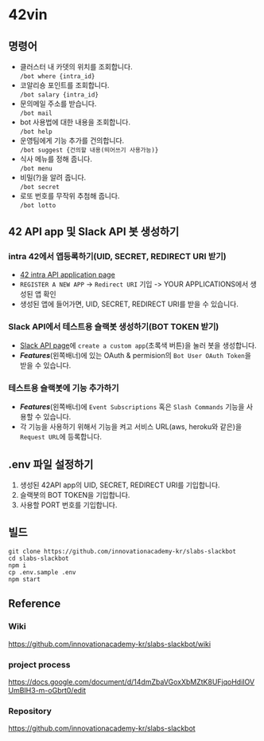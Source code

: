 # 42vin
## 명령어
- 클러스터 내 카뎃의 위치를 조회합니다.  
  `/bot where {intra_id}`
- 코알리숑 포인트를 조회합니다.  
  `/bot salary {intra_id}`
- 문의메일 주소를 받습니다.  
  `/bot mail`
- bot 사용법에 대한 내용을 조회합니다.  
  `/bot help`
- 운영팀에게 기능 추가를 건의합니다.  
  `/bot suggest {건의할 내용(띄어쓰기 사용가능)}`
- 식사 메뉴를 정해 줍니다.  
  `/bot menu`
- 비밀(?)을 알려 줍니다.  
  `/bot secret`
- 로또 번호를 무작위 추첨해 줍니다.  
  `/bot lotto`  

## 42 API app 및 Slack API 봇 생성하기
### intra 42에서 앱등록하기(UID, SECRET, REDIRECT URI 받기)
  - [42 intra API application page](https://profile.intra.42.fr/oauth/applications)
  - `REGISTER A NEW APP` -> `Redirect URI` 기입 -> YOUR APPLICATIONS에서 생성된 앱 확인
  - 생성된 앱에 들어가면, UID, SECRET, REDIRECT URI를 받을 수 있습니다.
### Slack API에서 테스트용 슬랙봇 생성하기(BOT TOKEN 받기)
  - [Slack API page](https://api.slack.com)에 `create a custom app`(초록색 버튼)을 눌러 봇을 생성합니다.
  - ***Features***(왼쪽배너)에 있는 OAuth & permision의 `Bot User OAuth Token`을 받을 수 있습니다.
### 테스트용 슬랙봇에 기능 추가하기
  - ***Features***(왼쪽배너)에 `Event Subscriptions` 혹은 `Slash Commands` 기능을 사용할 수 있습니다.
  - 각 기능을 사용하기 위해서 기능을 켜고 서비스 URL(aws, heroku와 같은)을 `Request URL`에 등록합니다.

## .env 파일 설정하기
  1. 생성된 42API app의 UID, SECRET, REDIRECT URI를 기입합니다.
  2. 슬랙봇의 BOT TOKEN을 기입합니다.
  3. 사용할 PORT 번호를 기입합니다.

## 빌드
```shell
git clone https://github.com/innovationacademy-kr/slabs-slackbot
cd slabs-slackbot
npm i
cp .env.sample .env
npm start
```

## Reference
### Wiki
https://github.com/innovationacademy-kr/slabs-slackbot/wiki
### project process
https://docs.google.com/document/d/14dmZbaVGoxXbMZtK8UFjqoHdiIOVUmBIH3-m-oGbrt0/edit
### Repository
https://github.com/innovationacademy-kr/slabs-slackbot
